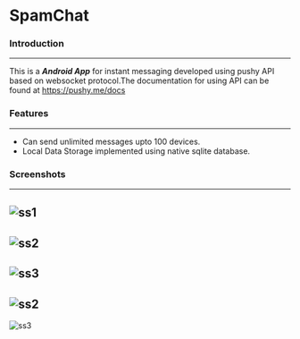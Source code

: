 # SpamChat

### Introduction
-----------

This is a ***Android App*** for instant messaging developed using pushy API based on websocket protocol.The documentation for using API can be found at https://pushy.me/docs

### Features
___________

* Can send unlimited messages upto 100 devices.
* Local Data Storage implemented using native sqlite database.

### Screenshots
_________

![ss1](https://github.com/sacOO7/Spamchat/blob/master/app/ss/device-2016-07-10-153808.png)
-----------
![ss2](https://github.com/sacOO7/Spamchat/blob/master/app/ss/device-2016-07-10-153857.png)
-----------
![ss3](https://github.com/sacOO7/Spamchat/blob/master/app/ss/device-2016-07-10-153954.png)
-----------
![ss2](https://github.com/sacOO7/Spamchat/blob/master/app/ss/device-2016-07-10-154024.png)
-----------
![ss3](https://github.com/sacOO7/Spamchat/blob/master/app/ss/device-2016-07-10-154422.png)
